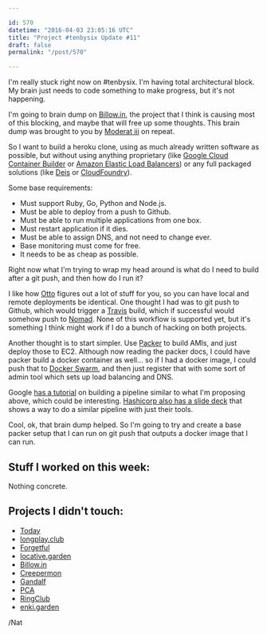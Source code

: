 ```yaml
---

id: 570
datetime: "2016-04-03 23:05:16 UTC"
title: "Project #tenbysix Update #11"
draft: false
permalink: "/post/570"

---
```


I'm really stuck right now on #tenbysix. I'm having total architectural block. My brain just needs to code something to make progress, but it's not happening.

I'm going to brain dump on [Billow.in](https://github.com/icco/billowin), the project that I think is causing most of this blocking, and maybe that will free up some thoughts. This brain dump was brought to you by [Moderat iii](https://pitchfork.com/reviews/albums/21754-iii-moderat/) on repeat. 

So I want to build a heroku clone, using as much already written software as possible, but without using anything proprietary (like [Google Cloud Container Builder](https://cloud.google.com/container-builder/docs/) or [Amazon Elastic Load Balancers](https://aws.amazon.com/elasticloadbalancing/)) or any full packaged solutions (like [Deis](http://deis.io/) or [CloudFoundry](https://www.cloudfoundry.org/)).

Some base requirements:

 - Must support Ruby, Go, Python and Node.js.
 - Must be able to deploy from a push to Github.
 - Must be able to run multiple applications from one box.
 - Must restart application if it dies.
 - Must be able to assign DNS, and not need to change ever.
 - Base monitoring must come for free.
 - It needs to be as cheap as possible.

Right now what I'm trying to wrap my head around is what do I need to build after a git push, and then how do I run it?

I like how [Otto](https://www.ottoproject.io/) figures out a lot of stuff for you, so you can have local and remote deployments be identical. One thought I had was to git push to Github, which would trigger a [Travis](https://travis-ci.org/) build, which if successful would somehow push to [Nomad](https://www.nomadproject.io/). None of this workflow is supported yet, but it's something I think might work if I do a bunch of hacking on both projects.

Another thought is to start simpler. Use [Packer](https://www.packer.io/) to build AMIs, and just deploy those to EC2. Although now reading the packer docs, I could have packer build a docker container as well... so if I had a docker image, I could push that to [Docker Swarm](https://docs.docker.com/swarm/overview/), and then just register that with some sort of admin tool which sets up load balancing and DNS.

Google [has a tutorial](https://cloud.google.com/solutions/automated-build-images-with-jenkins-kubernetes) on building a pipeline similar to what I'm proposing above, which could be interesting. [Hashicorp also has a slide deck](https://www.slideshare.net/Docker/orchestrating-docker-with-terraform-and-consul-by-mitchell-hashimoto) that shows a way to do a similar pipeline with just their tools.

Cool, ok, that brain dump helped. So I'm going to try and create a base packer setup that I can run on git push that outputs a docker image that I can run.

## Stuff I worked on this week:

Nothing concrete.

## Projects I didn't touch:

 - [Today](https://web.archive.org/web/20180611035045/https://github.com/icco/today)
 - [longplay.club](https://github.com/icco/longplay.club)
 - [Forgetful](https://github.com/icco/forgetful)
 - [locative.garden](https://github.com/icco/locative.garden)
 - [Billow.in](https://github.com/icco/billowin)
 - [Creepermon](https://github.com/icco/creepermon)
 - [Gandalf](https://github.com/icco/gandalf)
 - [PCA](https://github.com/icco/pca)
 - [RingClub](https://github.com/icco/ringclub)
 - [enki.garden](https://github.com/icco/enki.garden)

/Nat

